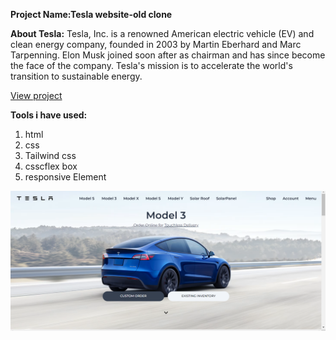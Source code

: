 
**Project Name:Tesla website-old clone**

**About Tesla:**
Tesla, Inc. is a renowned American electric vehicle (EV) and clean energy company, founded in 2003 by Martin Eberhard and Marc Tarpenning. Elon Musk joined soon after as chairman and has since become the face of the company. Tesla's mission is to accelerate the world's transition to sustainable energy.

[View project](https://tesla-clone-by-using-tailwind-css.vercel.app/)

**Tools i have used:**

 1. html
 2. css
 3. Tailwind css
 4. csscflex box
 5. responsive Element

![enter image description here](https://github.com/mosadeak89/Tesla-clone-by-using-tailwind-css/blob/main/src/Screenshot%20%2812%29.png?raw=true)
